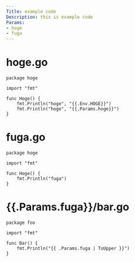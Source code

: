 ```yaml
---
Title: example code
Description: this is example code
Params:
- hoge
- fuga
---
```


# hoge.go

```golang
package hoge

import "fmt"

func Hoge() {
	fmt.Println("hoge", "{{.Env.HOGE}}")
	fmt.Println("hoge", "{{.Params.hoge}}")
}
```

# fuga.go

```golang
package hoge

import "fmt"

func Hoge() {
	fmt.Println("fuga")
}
```


# {{.Params.fuga}}/bar.go

```golang
package foo

import "fmt"

func Bar() {
	fmt.Println("{{ .Params.fuga | ToUpper }}")
}
```
